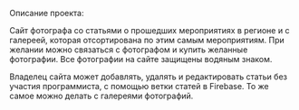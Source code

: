 Описание проекта:

Сайт фотографа со статьями о прошедших мероприятиях в регионе и с галереей, которая отсортирована по этим самым мероприятиям. При желании можно связаться с фотографом и купить желанные фотографии.
Все фотографии на сайте защищены водяным знаком.

Владелец сайта может добавлять, удалять и редактировать статьи без участия программиста, с помощью ветки статей в Firebase.
То же самое можно делать с галереями фотографий.
